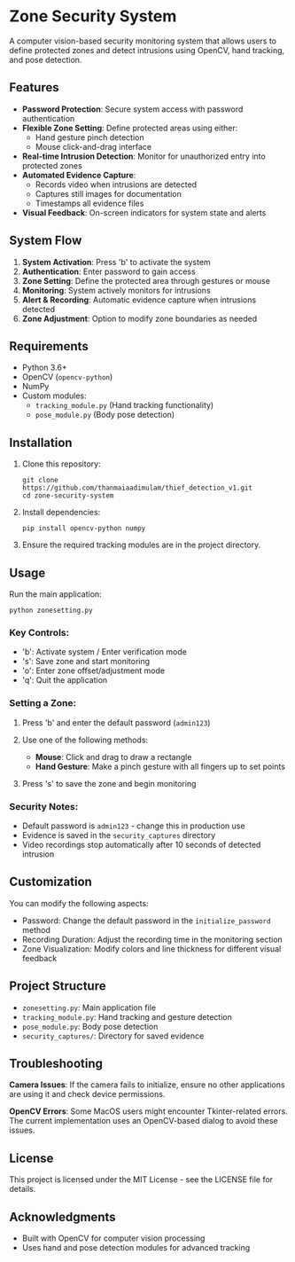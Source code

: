 # Zone Security System

A computer vision-based security monitoring system that allows users to define protected zones and detect intrusions using OpenCV, hand tracking, and pose detection.

## Features

- **Password Protection**: Secure system access with password authentication
- **Flexible Zone Setting**: Define protected areas using either:
  - Hand gesture pinch detection
  - Mouse click-and-drag interface
- **Real-time Intrusion Detection**: Monitor for unauthorized entry into protected zones
- **Automated Evidence Capture**:
  - Records video when intrusions are detected
  - Captures still images for documentation
  - Timestamps all evidence files
- **Visual Feedback**: On-screen indicators for system state and alerts

## System Flow

1. **System Activation**: Press 'b' to activate the system
2. **Authentication**: Enter password to gain access
3. **Zone Setting**: Define the protected area through gestures or mouse
4. **Monitoring**: System actively monitors for intrusions
5. **Alert & Recording**: Automatic evidence capture when intrusions detected
6. **Zone Adjustment**: Option to modify zone boundaries as needed

## Requirements

- Python 3.6+
- OpenCV (`opencv-python`)
- NumPy
- Custom modules:
  - `tracking_module.py` (Hand tracking functionality)
  - `pose_module.py` (Body pose detection)

## Installation

1. Clone this repository:
   ```
   git clone https://github.com/thanmaiaadimulam/thief_detection_v1.git
   cd zone-security-system
   ```

2. Install dependencies:
   ```
   pip install opencv-python numpy
   ```

3. Ensure the required tracking modules are in the project directory.

## Usage

Run the main application:
```
python zonesetting.py
```

### Key Controls:
- 'b': Activate system / Enter verification mode
- 's': Save zone and start monitoring
- 'o': Enter zone offset/adjustment mode 
- 'q': Quit the application

### Setting a Zone:
1. Press 'b' and enter the default password (`admin123`)
2. Use one of the following methods:
   - **Mouse**: Click and drag to draw a rectangle
   - **Hand Gesture**: Make a pinch gesture with all fingers up to set points

3. Press 's' to save the zone and begin monitoring

### Security Notes:
- Default password is `admin123` - change this in production use
- Evidence is saved in the `security_captures` directory
- Video recordings stop automatically after 10 seconds of detected intrusion

## Customization

You can modify the following aspects:
- Password: Change the default password in the `initialize_password` method
- Recording Duration: Adjust the recording time in the monitoring section
- Zone Visualization: Modify colors and line thickness for different visual feedback

## Project Structure

- `zonesetting.py`: Main application file
- `tracking_module.py`: Hand tracking and gesture detection
- `pose_module.py`: Body pose detection
- `security_captures/`: Directory for saved evidence

## Troubleshooting

**Camera Issues**:
If the camera fails to initialize, ensure no other applications are using it and check device permissions.

**OpenCV Errors**:
Some MacOS users might encounter Tkinter-related errors. The current implementation uses an OpenCV-based dialog to avoid these issues.

## License

This project is licensed under the MIT License - see the LICENSE file for details.

## Acknowledgments

- Built with OpenCV for computer vision processing
- Uses hand and pose detection modules for advanced tracking
